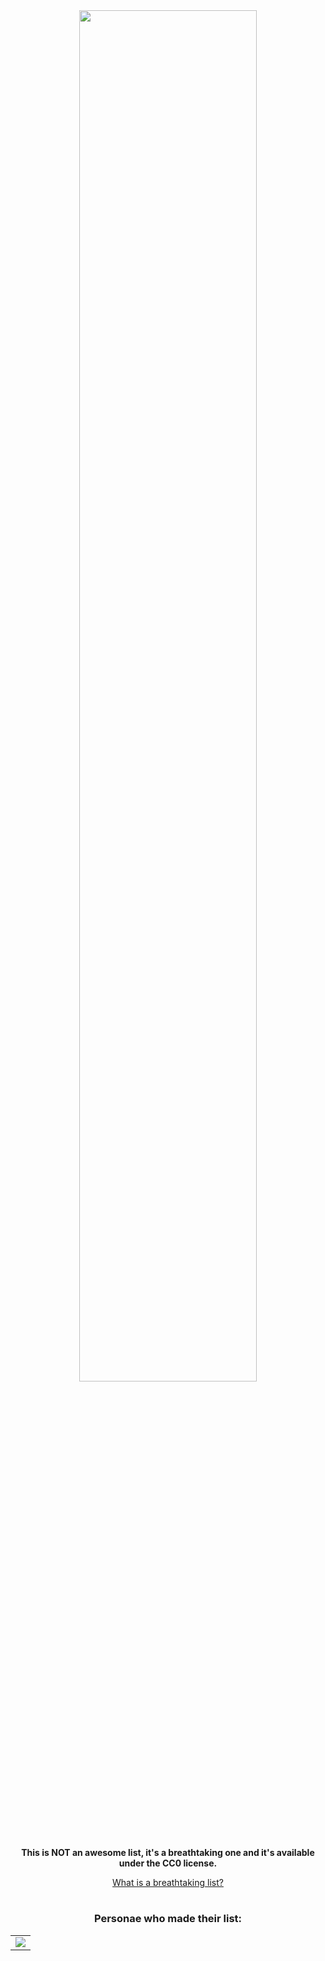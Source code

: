 <div align="center">
  <img style="width:75%;" src="https://img.shields.io/badge/breathtaking-332E00?style=flat&label=%F0%9F%A4%A9&labelColor=ffeb3b">

  <p><b>This is NOT an awesome list, it's a breathtaking one and it's available under the CC0 license.</b></p>

  <p><a href="https://github.com/FTEdianiaK/breathtaking/blob/main/breathtaking.md">What is a breathtaking list?</a></p>

  <h1></h1>

  <h3>Personae who made their list:</h3>

  <table>
    <tr>
      <td>
        <img src="https://github-readme-stats.vercel.app/api/pin/?username=ftedianiak&repo=breathtaking-items&show_owner=true&theme=maroongold&hide_border=true">
      </td>
    </tr>
  </table>
</div>
